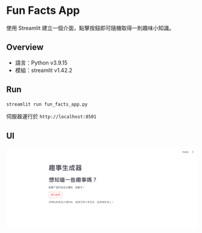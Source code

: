# Fun Facts App

使用 Streamlit 建立一個介面，點擊按鈕即可隨機取得一則趣味小知識。

## Overview

- 語言：Python v3.9.15  
- 模組：streamlit v1.42.2  

## Run

```bash
streamlit run fun_facts_app.py
```

伺服器運行於 `http://localhost:8501`

## UI
![UI](ui.png)


